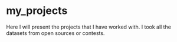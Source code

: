 # my_projects
Here I will present the projects that I have worked with. I took all the datasets from open sources or contests.
